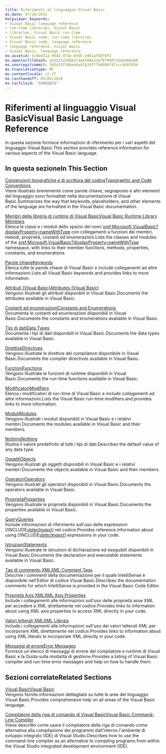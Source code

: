 ```yaml
---
title: Riferimenti al linguaggio Visual Basic
ms.date: 07/20/2015
helpviewer_keywords:
- Visual Basic language reference
- run-time libraries, Visual Basic
- libraries, Visual Basic run-time
- Visual Basic code, run-time libraries
- Visual Basic code, language reference
- language reference, Visual Basic
- Visual Basic, language reference
ms.assetid: 5c6bd31a-9542-4f3e-bfd5-e951af58f0f2
ms.openlocfilehash: a3353122d6b2cd44f0de12ef8799d71bddab6160
ms.sourcegitcommit: 3d5d33f384eeba41b2dff79d096f47ccc8d8f03d
ms.translationtype: MT
ms.contentlocale: it-IT
ms.lasthandoff: 05/04/2018
ms.locfileid: "33602633"
---
```

# <a name="visual-basic-language-reference"></a><span data-ttu-id="5c88a-102">Riferimenti al linguaggio Visual Basic</span><span class="sxs-lookup"><span data-stu-id="5c88a-102">Visual Basic Language Reference</span></span>
<span data-ttu-id="5c88a-103">In questa sezione fornisce informazioni di riferimento per i vari aspetti del linguaggio Visual Basic.</span><span class="sxs-lookup"><span data-stu-id="5c88a-103">This section provides reference information for various aspects of the Visual Basic language.</span></span>  
  
## <a name="in-this-section"></a><span data-ttu-id="5c88a-104">In questa sezione</span><span class="sxs-lookup"><span data-stu-id="5c88a-104">In This Section</span></span>  
 [<span data-ttu-id="5c88a-105">Convenzioni tipografiche e di scrittura del codice</span><span class="sxs-lookup"><span data-stu-id="5c88a-105">Typographic and Code Conventions</span></span>](../../visual-basic/language-reference/typographic-and-code-conventions.md)  
 <span data-ttu-id="5c88a-106">Viene illustrato brevemente come parole chiave, segnaposto e altri elementi del linguaggio sono formattati nella documentazione di Visual Basic.</span><span class="sxs-lookup"><span data-stu-id="5c88a-106">Summarizes the way that keywords, placeholders, and other elements of the language are formatted in the Visual Basic documentation.</span></span>  
  
 [<span data-ttu-id="5c88a-107">Membri della libreria di runtime di Visual Basic</span><span class="sxs-lookup"><span data-stu-id="5c88a-107">Visual Basic Runtime Library Members</span></span>](../../visual-basic/language-reference/runtime-library-members.md)  
 <span data-ttu-id="5c88a-108">Elenca le classi e i moduli dello spazio dei nomi <xref:Microsoft.VisualBasic?displayProperty=nameWithType> con collegamenti a funzioni dei membri, metodi, proprietà, costanti ed enumerazioni.</span><span class="sxs-lookup"><span data-stu-id="5c88a-108">Lists the classes and modules of the <xref:Microsoft.VisualBasic?displayProperty=nameWithType> namespace, with links to their member functions, methods, properties, constants, and enumerations.</span></span>  
  
 [<span data-ttu-id="5c88a-109">Parole chiave</span><span class="sxs-lookup"><span data-stu-id="5c88a-109">Keywords</span></span>](../../visual-basic/language-reference/keywords/index.md)  
 <span data-ttu-id="5c88a-110">Elenca tutte le parole chiave di Visual Basic e include collegamenti ad altre informazioni.</span><span class="sxs-lookup"><span data-stu-id="5c88a-110">Lists all Visual Basic keywords and provides links to more information.</span></span>  
  
 [<span data-ttu-id="5c88a-111">Attributi (Visual Basic)</span><span class="sxs-lookup"><span data-stu-id="5c88a-111">Attributes (Visual Basic)</span></span>](../../visual-basic/language-reference/attributes.md)  
 <span data-ttu-id="5c88a-112">Vengono illustrati gli attributi disponibili in Visual Basic.</span><span class="sxs-lookup"><span data-stu-id="5c88a-112">Documents the attributes available in Visual Basic.</span></span>  
  
 [<span data-ttu-id="5c88a-113">Costanti ed enumerazioni</span><span class="sxs-lookup"><span data-stu-id="5c88a-113">Constants and Enumerations</span></span>](../../visual-basic/language-reference/constants-and-enumerations.md)  
 <span data-ttu-id="5c88a-114">Documenta le costanti ed enumerazioni disponibili in Visual Basic.</span><span class="sxs-lookup"><span data-stu-id="5c88a-114">Documents the constants and enumerations available in Visual Basic.</span></span>  
  
 [<span data-ttu-id="5c88a-115">Tipi di dati</span><span class="sxs-lookup"><span data-stu-id="5c88a-115">Data Types</span></span>](../../visual-basic/language-reference/data-types/data-type-summary.md)  
 <span data-ttu-id="5c88a-116">Documenta i tipi di dati disponibili in Visual Basic.</span><span class="sxs-lookup"><span data-stu-id="5c88a-116">Documents the data types available in Visual Basic.</span></span>  
  
 [<span data-ttu-id="5c88a-117">Direttive</span><span class="sxs-lookup"><span data-stu-id="5c88a-117">Directives</span></span>](../../visual-basic/language-reference/directives/directives.md)  
 <span data-ttu-id="5c88a-118">Vengono illustrate le direttive del compilatore disponibile in Visual Basic.</span><span class="sxs-lookup"><span data-stu-id="5c88a-118">Documents the compiler directives available in Visual Basic.</span></span>  
  
 [<span data-ttu-id="5c88a-119">Funzioni</span><span class="sxs-lookup"><span data-stu-id="5c88a-119">Functions</span></span>](../../visual-basic/language-reference/functions/index.md)  
 <span data-ttu-id="5c88a-120">Vengono illustrate le funzioni di runtime disponibili in Visual Basic.</span><span class="sxs-lookup"><span data-stu-id="5c88a-120">Documents the run-time functions available in Visual Basic.</span></span>  
  
 [<span data-ttu-id="5c88a-121">Modificatori</span><span class="sxs-lookup"><span data-stu-id="5c88a-121">Modifiers</span></span>](../../visual-basic/language-reference/modifiers/index.md)  
 <span data-ttu-id="5c88a-122">Elenca i modificatori di run-time di Visual Basic e include collegamenti ad altre informazioni.</span><span class="sxs-lookup"><span data-stu-id="5c88a-122">Lists the Visual Basic run-time modifiers and provides links to more information.</span></span>  
  
 [<span data-ttu-id="5c88a-123">Moduli</span><span class="sxs-lookup"><span data-stu-id="5c88a-123">Modules</span></span>](../../visual-basic/language-reference/modules.md)  
 <span data-ttu-id="5c88a-124">Vengono illustrati i moduli disponibili in Visual Basic e i relativi membri.</span><span class="sxs-lookup"><span data-stu-id="5c88a-124">Documents the modules available in Visual Basic and their members.</span></span>  
  
 [<span data-ttu-id="5c88a-125">Nothing</span><span class="sxs-lookup"><span data-stu-id="5c88a-125">Nothing</span></span>](../../visual-basic/language-reference/nothing.md)  
 <span data-ttu-id="5c88a-126">Illustra il valore predefinito di tutti i tipi di dati.</span><span class="sxs-lookup"><span data-stu-id="5c88a-126">Describes the default value of any data type.</span></span>  
  
 [<span data-ttu-id="5c88a-127">Oggetti</span><span class="sxs-lookup"><span data-stu-id="5c88a-127">Objects</span></span>](../../visual-basic/language-reference/objects/index.md)  
 <span data-ttu-id="5c88a-128">Vengono illustrati gli oggetti disponibili in Visual Basic e i relativi membri.</span><span class="sxs-lookup"><span data-stu-id="5c88a-128">Documents the objects available in Visual Basic and their members.</span></span>  
  
 [<span data-ttu-id="5c88a-129">Operatori</span><span class="sxs-lookup"><span data-stu-id="5c88a-129">Operators</span></span>](../../visual-basic/language-reference/operators/index.md)  
 <span data-ttu-id="5c88a-130">Vengono illustrati gli operatori disponibili in Visual Basic.</span><span class="sxs-lookup"><span data-stu-id="5c88a-130">Documents the operators available in Visual Basic.</span></span>  
  
 [<span data-ttu-id="5c88a-131">Proprietà</span><span class="sxs-lookup"><span data-stu-id="5c88a-131">Properties</span></span>](../../visual-basic/language-reference/properties.md)  
 <span data-ttu-id="5c88a-132">Vengono illustrate le proprietà disponibili in Visual Basic.</span><span class="sxs-lookup"><span data-stu-id="5c88a-132">Documents the properties available in Visual Basic.</span></span>  
  
 [<span data-ttu-id="5c88a-133">Query</span><span class="sxs-lookup"><span data-stu-id="5c88a-133">Queries</span></span>](../../visual-basic/language-reference/queries/queries.md)  
 <span data-ttu-id="5c88a-134">Include informazioni di riferimento sull'uso delle espressioni [!INCLUDE[vbteclinqext](~/includes/vbteclinqext-md.md)] nel codice.</span><span class="sxs-lookup"><span data-stu-id="5c88a-134">Provides reference information about using [!INCLUDE[vbteclinqext](~/includes/vbteclinqext-md.md)] expressions in your code.</span></span>  
  
 [<span data-ttu-id="5c88a-135">Istruzioni</span><span class="sxs-lookup"><span data-stu-id="5c88a-135">Statements</span></span>](../../visual-basic/language-reference/statements/index.md)  
 <span data-ttu-id="5c88a-136">Vengono illustrate le istruzioni di dichiarazione ed eseguibili disponibili in Visual Basic.</span><span class="sxs-lookup"><span data-stu-id="5c88a-136">Documents the declaration and executable statements available in Visual Basic.</span></span>  
  
 [<span data-ttu-id="5c88a-137">Tag di commento XML</span><span class="sxs-lookup"><span data-stu-id="5c88a-137">XML Comment Tags</span></span>](../../visual-basic/language-reference/xmldoc/recommended-xml-tags-for-documentation-comments.md)  
 <span data-ttu-id="5c88a-138">Descrive i commenti della documentazione per il quale IntelliSense è disponibile nell'Editor di codice Visual Basic.</span><span class="sxs-lookup"><span data-stu-id="5c88a-138">Describes the documentation comments for which IntelliSense is provided in the Visual Basic Code Editor.</span></span>  
  
 [<span data-ttu-id="5c88a-139">Proprietà Axis XML</span><span class="sxs-lookup"><span data-stu-id="5c88a-139">XML Axis Properties</span></span>](../../visual-basic/language-reference/xml-axis/xml-axis-properties.md)  
 <span data-ttu-id="5c88a-140">Include i collegamenti alle informazioni sull'uso delle proprietà asse XML per accedere a XML direttamente nel codice.</span><span class="sxs-lookup"><span data-stu-id="5c88a-140">Provides links to information about using XML axis properties to access XML directly in your code.</span></span>  
  
 [<span data-ttu-id="5c88a-141">Valori letterali XML</span><span class="sxs-lookup"><span data-stu-id="5c88a-141">XML Literals</span></span>](../../visual-basic/language-reference/xml-literals/index.md)  
 <span data-ttu-id="5c88a-142">Include i collegamenti alle informazioni sull'uso dei valori letterali XML per incorporare XML direttamente nel codice.</span><span class="sxs-lookup"><span data-stu-id="5c88a-142">Provides links to information about using XML literals to incorporate XML directly in your code.</span></span>  
  
 [<span data-ttu-id="5c88a-143">Messaggi di errore</span><span class="sxs-lookup"><span data-stu-id="5c88a-143">Error Messages</span></span>](../../visual-basic/language-reference/error-messages/index.md)  
 <span data-ttu-id="5c88a-144">Fornisce un elenco di messaggi di errore del compilatore e runtime di Visual Basic e la Guida sulla modalità di gestione.</span><span class="sxs-lookup"><span data-stu-id="5c88a-144">Provides a listing of Visual Basic compiler and run-time error messages and help on how to handle them.</span></span>  
  
## <a name="related-sections"></a><span data-ttu-id="5c88a-145">Sezioni correlate</span><span class="sxs-lookup"><span data-stu-id="5c88a-145">Related Sections</span></span>  
 [<span data-ttu-id="5c88a-146">Visual Basic</span><span class="sxs-lookup"><span data-stu-id="5c88a-146">Visual Basic</span></span>](../../visual-basic/index.md)  
 <span data-ttu-id="5c88a-147">Vengono fornite informazioni dettagliate su tutte le aree del linguaggio Visual Basic.</span><span class="sxs-lookup"><span data-stu-id="5c88a-147">Provides comprehensive help on all areas of the Visual Basic language.</span></span>  
  
 [<span data-ttu-id="5c88a-148">Compilatore della riga di comando di Visual Basic</span><span class="sxs-lookup"><span data-stu-id="5c88a-148">Visual Basic Command-Line Compiler</span></span>](../../visual-basic/reference/command-line-compiler/index.md)  
 <span data-ttu-id="5c88a-149">Viene descritto come usare il compilatore della riga di comando come alternativa alla compilazione dei programmi dall'interno l'ambiente di sviluppo integrato (IDE) di Visual Studio.</span><span class="sxs-lookup"><span data-stu-id="5c88a-149">Describes how to use the command-line compiler as an alternative to compiling programs from within the Visual Studio integrated development environment (IDE).</span></span>
